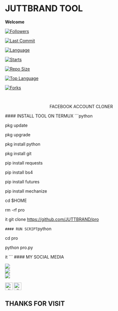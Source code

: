 # JUTTBRAND TOOL 

____Welcome____ 

<a href="https://github.com/JUTTBRAND/followers"> <img title="Followers" src="https://img.shields.io/github/followers/JUTTBRAND?label=Followers&color=green&style=flat-square"></a> <br>

 <a href="https://github.com/JUTTBRAND/termux-style/stargazers/"> 

<a href="https://github.com/JUTTBRAND/pro"> <img alt="Last Commit" src="https://img.shields.io/github/last-commit/JUTTBRAND/pro.svg"/> </a> <br> 

<a href="https://github.com/JUTTBRAND/pro"> <img alt="Language" src="https://img.shields.io/github/languages/count/JUTTBRAND/pro.svg"/> </a>

 <a href="https://github.com/JUTTBRAND/pro"> <img alt="Starts" src="https://img.shields.io/github/stars/JUTTBRAND/pro.svg"/> </a> <br>

 <a href="https://github.com/JUTTBRAND/pro"> <img alt="Repo Size" src="https://img.shields.io/github/repo-size/JUTTBRAND/pro.svg"/> </a> <br> 

<a href="https://github.com/JUTTBRAND/pro"> <img alt="Top Language" src="https://img.shields.io/github/languages/top/JUTTBRAND/pro.svg"/>

 <a href="https://github.com/Azim-vau/fcpromax"> <img alt="Forks" src="https://img.shields.io/github/forks/JUTTBRAND/pro.svg"/> 

</a> </div> </br> <p align="center"> FACEBOOK ACCOUNT CLONER </p> #### INSTALL TOOL ON TERMUX ```python

 pkg update 

pkg upgrade 

pkg install python

 pkg install git 

pip install requests 

pip install bs4 

pip install futures 

pip install mechanize 

cd $HOME 

rm -rf pro

it git clone https://github.com/JUTTBRAND/pro

 ``` #### RUN SCRIPT ```python 

cd pro

 python pro.py

it ``` #### MY SOCIAL MEDIA

 [![](https://img.shields.io/badge/Github-black?logo=Github&logoColor=red&labelColor=black)](https://github.com/JUTTBRAND) <br> [![](https://img.shields.io/badge/Facebook-black?logo=Facebook&logoColor=red&labelColor=blue)](https://www.facebook.com/Awaistahir7864) <br> [![](https://img.shields.io/badge/Facebook-black?logo=Facebook&logoColor=yellow&labelColor=red)](https://facebook.com/groups/302474258349320/) 

<a href="https://www.facebook.com/Awaistahir7864" target="_blank"><img src="https://github.com/Azim-vau/Azim-vau/blob/main/IMAGE/facebook.png" alt="alt text" width="25" height="25"></a> <a href="https://wa.me/+923231243823"><img src="https://github.com/Azim-vau/Azim-vau/blob/main/IMAGE/whatsapp.png" alt="alt text" width="25" height="25"></a> <br>

 <h2> THANKS FOR VISIT <h2\>
